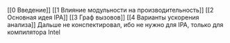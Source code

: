 

[[0 Введение]]
[[1 Влияние модульности на производительность]]
[[2 Основная идея IPA]]
[[3 Граф вызовов]]
[[4 Варианты ускорения анализа]]
Дальше не конспектировал, ибо не нужно для IPA, только для компилятора Intel
















